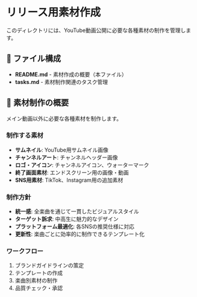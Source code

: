 # リリース用素材作成

このディレクトリには、YouTube動画公開に必要な各種素材の制作を管理します。

## 📁 ファイル構成

- **README.md** - 素材作成の概要（本ファイル）
- **tasks.md** - 素材制作関連のタスク管理

## 🎨 素材制作の概要

メイン動画以外に必要な各種素材を制作します。

### 制作する素材
- **サムネイル**: YouTube用サムネイル画像
- **チャンネルアート**: チャンネルヘッダー画像
- **ロゴ・アイコン**: チャンネルアイコン、ウォーターマーク
- **終了画面素材**: エンドスクリーン用の画像・動画
- **SNS用素材**: TikTok、Instagram用の追加素材

### 制作方針
- **統一感**: 全楽曲を通じて一貫したビジュアルスタイル
- **ターゲット訴求**: 中高生に魅力的なデザイン
- **プラットフォーム最適化**: 各SNSの推奨仕様に対応
- **更新性**: 楽曲ごとに効率的に制作できるテンプレート化

### ワークフロー
1. ブランドガイドラインの策定
2. テンプレートの作成
3. 楽曲別素材の制作
4. 品質チェック・承認